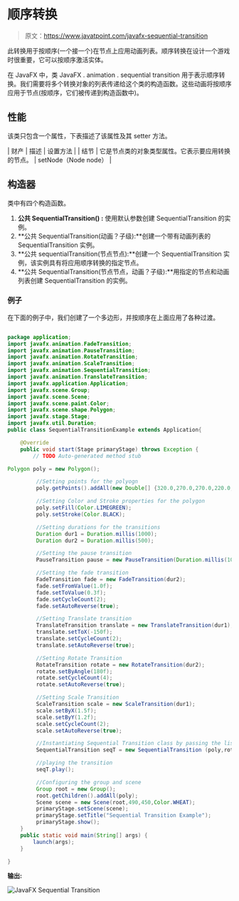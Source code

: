 # 顺序转换

> 原文：<https://www.javatpoint.com/javafx-sequential-transition>

此转换用于按顺序(一个接一个)在节点上应用动画列表。顺序转换在设计一个游戏时很重要，它可以按顺序激活实体。

在 JavaFX 中，类 JavaFX . animation . sequential transition 用于表示顺序转换。我们需要将多个转换对象的列表传递给这个类的构造函数。这些动画将按顺序应用于节点(按顺序，它们被传递到构造函数中)。

## 性能

该类只包含一个属性，下表描述了该属性及其 setter 方法。

| 财产 | 描述 | 设置方法 |
| 结节 | 它是节点类的对象类型属性。它表示要应用转换的节点。 | setNode（Node node） |

## 构造器

类中有四个构造函数。

1.  **公共 SequentialTransition() :** 使用默认参数创建 SequentialTransition 的实例。
2.  **公共 SequentialTransition(动画？子级):**创建一个带有动画列表的 SequentialTransition 实例。
3.  **公共 sequentialTransition(节点节点):**创建一个 SequentialTransition 实例，该实例具有将应用顺序转换的指定节点。
4.  **公共 SequentialTransition(节点节点，动画？子级):**用指定的节点和动画列表创建 SequentialTransition 的实例。

### 例子

在下面的例子中，我们创建了一个多边形，并按顺序在上面应用了各种过渡。

```java

package application;
import javafx.animation.FadeTransition;
import javafx.animation.PauseTransition;
import javafx.animation.RotateTransition;
import javafx.animation.ScaleTransition;
import javafx.animation.SequentialTransition;
import javafx.animation.TranslateTransition;
import javafx.application.Application;
import javafx.scene.Group;
import javafx.scene.Scene;
import javafx.scene.paint.Color;
import javafx.scene.shape.Polygon;
import javafx.stage.Stage;
import javafx.util.Duration;
public class SequentialTransitionExample extends Application{

	@Override
	public void start(Stage primaryStage) throws Exception {
		// TODO Auto-generated method stub

Polygon poly = new Polygon();

		 //Setting points for the polyogn 
		 poly.getPoints().addAll(new Double[] {320.0,270.0,270.0,220.0,270.0,270.0,320.0,120.0,370.0,270.0,370.0,220.0});

		 //Setting Color and Stroke properties for the polygon  
		 poly.setFill(Color.LIMEGREEN);
		 poly.setStroke(Color.BLACK);

		 //Setting durations for the transitions
	     Duration dur1 = Duration.millis(1000);
	     Duration dur2 = Duration.millis(500);

	     //Setting the pause transition
	     PauseTransition pause = new PauseTransition(Duration.millis(1000));

	     //Setting the fade transition 
	     FadeTransition fade = new FadeTransition(dur2);
	     fade.setFromValue(1.0f);
	     fade.setToValue(0.3f);
	     fade.setCycleCount(2);
	     fade.setAutoReverse(true);

	     //Setting Translate transition
	     TranslateTransition translate = new TranslateTransition(dur1);
	     translate.setToX(-150f);
	     translate.setCycleCount(2);
	     translate.setAutoReverse(true);

	     //Setting Rotate Transition 
	     RotateTransition rotate = new RotateTransition(dur2);
	     rotate.setByAngle(180f);
	     rotate.setCycleCount(4);
	     rotate.setAutoReverse(true);

	     //Setting Scale Transition 
	     ScaleTransition scale = new ScaleTransition(dur1);
	     scale.setByX(1.5f);
	     scale.setByY(1.2f);
	     scale.setCycleCount(2);
	     scale.setAutoReverse(true);

	     //Instantiating Sequential Transition class by passing the list of transitions into its constructor
	     SequentialTransition seqT = new SequentialTransition (poly,rotate, pause, fade, translate,  scale);

	     //playing the transition 
	     seqT.play();

	     //Configuring the group and scene 
	     Group root = new Group();
		 root.getChildren().addAll(poly);
		 Scene scene = new Scene(root,490,450,Color.WHEAT);
		 primaryStage.setScene(scene);
		 primaryStage.setTitle("Sequential Transition Example");
		 primaryStage.show();
	}
	public static void main(String[] args) {
		launch(args);
	}

}

```

**输出:**

![JavaFX Sequential Transition](../img/a6761261e17d487eadd410af76a8a8de.png)